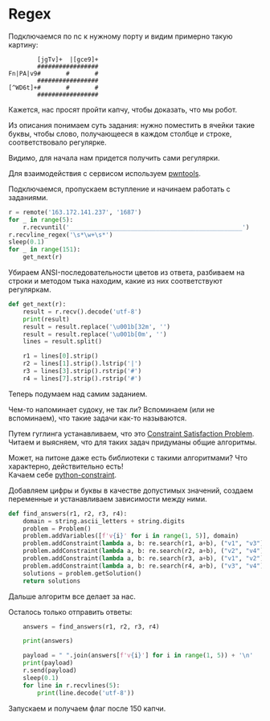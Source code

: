 # Regex

Подключаемся по nc к нужному порту и видим примерно такую картину:

```
        [jgTv]+  |[gce9]+
        #################
Fn|PA|v9#       #       #
        #################
[^WD6t]+#       #       #
        #################
```

Кажется, нас просят пройти капчу, чтобы доказать, что мы робот.

Из описания понимаем суть задания: нужно поместить в ячейки такие буквы,
чтобы слово, получающееся в каждом столбце и строке, соответствовало регулярке.

Видимо, для начала нам придется получить сами регулярки.

Для взаимодействия с сервисом используем [pwntools](http://docs.pwntools.com/en/stable/).

Подключаемся, пропускаем вступление и начинаем работать с заданиями.

```python
r = remote('163.172.141.237', '1687')
for _ in range(5):
    r.recvuntil('________________________________________________')
r.recvline_regex('\s*\w+\s*')
sleep(0.1)
for _ in range(151):
    get_next(r)
```

Убираем ANSI-последовательности цветов из ответа, разбиваем на строки и методом тыка находим,
какие из них соответствуют регуляркам.

```python
def get_next(r):
    result = r.recv().decode('utf-8')
    print(result)
    result = result.replace('\u001b[32m', '')
    result = result.replace('\u001b[0m', '')
    lines = result.split()

    r1 = lines[0].strip()
    r2 = lines[1].strip().lstrip('|')
    r3 = lines[3].strip().rstrip('#')
    r4 = lines[7].strip().rstrip('#')
```

Теперь подумаем над самим заданием.

Чем-то напоминает судоку, не так ли? Вспоминаем (или не вспоминаем), что такие задачи как-то называются.

Путем гуглинга устанавливаем, что это [Constraint Satisfaction Problem](https://en.wikipedia.org/wiki/Constraint_satisfaction_problem). Читаем и выясняем, что для таких задач придуманы общие алгоритмы.

Может, на питоне даже есть библиотеки с такими алгоритмами? Что характерно, действительно есть!  
Качаем себе [python-constraint](https://labix.org/python-constraint).

Добавляем цифры и буквы в качестве допустимых значений, создаем переменные
и устанавливаем зависимости между ними.

```python
def find_answers(r1, r2, r3, r4):
    domain = string.ascii_letters + string.digits
    problem = Problem()
    problem.addVariables([f'v{i}' for i in range(1, 5)], domain)
    problem.addConstraint(lambda a, b: re.search(r1, a+b), ("v1", "v3"))
    problem.addConstraint(lambda a, b: re.search(r2, a+b), ("v2", "v4"))
    problem.addConstraint(lambda a, b: re.search(r3, a+b), ("v1", "v2"))
    problem.addConstraint(lambda a, b: re.search(r4, a+b), ("v3", "v4"))
    solutions = problem.getSolution()
    return solutions
```

Дальше алгоритм все делает за нас.

Осталось только отправить ответы:

```python
    answers = find_answers(r1, r2, r3, r4)

    print(answers)

    payload = " ".join(answers[f'v{i}'] for i in range(1, 5)) + '\n'
    print(payload)
    r.send(payload)
    sleep(0.1)
    for line in r.recvlines(5):
        print(line.decode('utf-8'))
```

Запускаем и получаем флаг после 150 капчи.
